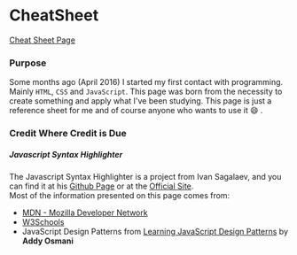 # CheatSheet
[Cheat Sheet Page](https://ndot.github.io/CheatSheet)

### Purpose

Some months ago (April 2016) I started my first contact with programming. Mainly `HTML`, `CSS` and `JavaScript`.
This page was born from the necessity to create something and apply what I've been studying.
This page is just a reference sheet for me and of course anyone who wants to use it :smile: .


### Credit Where Credit is Due

##### Javascript Syntax Highlighter
The Javascript Syntax Highlighter is a project from Ivan Sagalaev, and you can find it at his
[Github Page](https://github.com/isagalaev/highlight.js) or at the [Official Site](https://highlightjs.org).  
Most of the information presented on this page comes from:
* [MDN - Mozilla Developer Network](https://developer.mozilla.org)
* [W3Schools](http://www.w3schools.com/)
* JavaScript Design Patterns from [Learning JavaScript Design Patterns](https://addyosmani.com/resources/essentialjsdesignpatterns/book/index.html) by **Addy Osmani**
